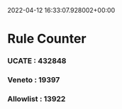 2022-04-12 16:33:07.928002+00:00
# Rule Counter 
 ### UCATE : 432848

 ### Veneto : 19397

 ### Allowlist : 13922